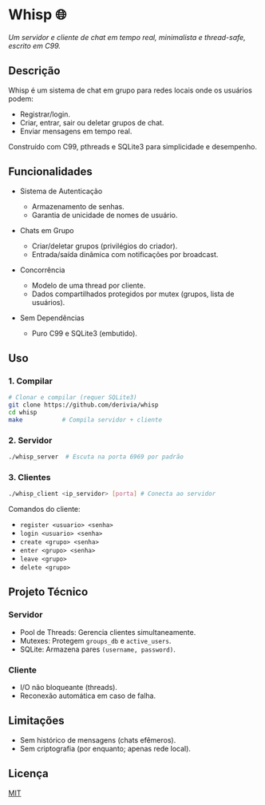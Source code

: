 # Whisp 🌐

*Um servidor e cliente de chat em tempo real, minimalista e thread-safe, escrito em C99.*

## Descrição

Whisp é um sistema de chat em grupo para redes locais onde os usuários podem:

- Registrar/login.
- Criar, entrar, sair ou deletar grupos de chat.
- Enviar mensagens em tempo real.

Construído com C99, pthreads e SQLite3 para simplicidade e desempenho.

## Funcionalidades

- Sistema de Autenticação
    - Armazenamento de senhas.
    - Garantia de unicidade de nomes de usuário.

- Chats em Grupo
    - Criar/deletar grupos (privilégios do criador).
    - Entrada/saída dinâmica com notificações por broadcast.

- Concorrência
    - Modelo de uma thread por cliente.
    - Dados compartilhados protegidos por mutex (grupos, lista de usuários).

- Sem Dependências
    - Puro C99 e SQLite3 (embutido).

## Uso

### 1. Compilar

```sh
# Clonar e compilar (requer SQLite3)
git clone https://github.com/derivia/whisp
cd whisp
make           # Compila servidor + cliente
```

### 2. Servidor

```sh
./whisp_server  # Escuta na porta 6969 por padrão
```

### 3. Clientes

```sh
./whisp_client <ip_servidor> [porta] # Conecta ao servidor
```

Comandos do cliente:
- `register <usuario> <senha>`
- `login <usuario> <senha>`
- `create <grupo> <senha>`
- `enter <grupo> <senha>`
- `leave <grupo>`
- `delete <grupo>`

## Projeto Técnico

### Servidor

- Pool de Threads: Gerencia clientes simultaneamente.
- Mutexes: Protegem `groups_db` e `active_users`.
- SQLite: Armazena pares `(username, password)`.

### Cliente

- I/O não bloqueante (threads).
- Reconexão automática em caso de falha.

## Limitações

- Sem histórico de mensagens (chats efêmeros).
- Sem criptografia (por enquanto; apenas rede local).

## Licença

[MIT](./LICENSE)
